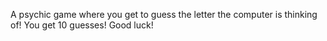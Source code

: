 A psychic game where you get to guess the letter the computer is thinking of! You get 10 guesses! Good luck! 
